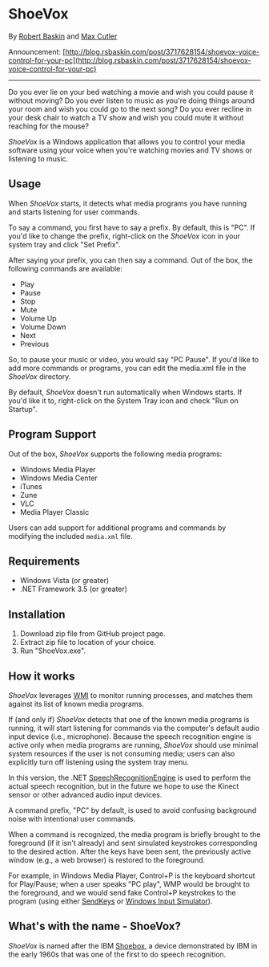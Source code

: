 ShoeVox
===============

By [Robert Baskin](http://www.rsbaskin.com) and [Max Cutler](http://maxcutler.com)

Announcement: [http://blog.rsbaskin.com/post/3717628154/shoevox-voice-control-for-your-pc](http://blog.rsbaskin.com/post/3717628154/shoevox-voice-control-for-your-pc)

---------------

Do you ever lie on your bed watching a movie and wish you could pause it without moving? Do you ever listen to music as you're
doing things around your room and wish you could go to the next song? Do you ever recline in your desk chair to watch a TV show
and wish you could mute it without reaching for the mouse?

_ShoeVox_ is a Windows application that allows you to control your media software using your voice when you're watching
movies and TV shows or listening to music.

Usage
---------------

When _ShoeVox_ starts, it detects what media programs you have running and starts listening for user commands.

To say a command, you first have to say a prefix. By default, this is "PC". If you'd like to change the prefix, right-click
on the _ShoeVox_ icon in your system tray and click "Set Prefix".

After saying your prefix, you can then say a command. Out of the box, the following commands are available:

 * Play
 * Pause
 * Stop
 * Mute
 * Volume Up
 * Volume Down
 * Next
 * Previous
 
So, to pause your music or video, you would say "PC Pause". If you'd like to add more commands or programs, you can
edit the media.xml file in the _ShoeVox_ directory.

By default, _ShoeVox_ doesn't run automatically when Windows starts. If you'd like it to, right-click on the System Tray
icon and check "Run on Startup".

Program Support
---------------

Out of the box, _ShoeVox_ supports the following media programs:

* Windows Media Player
* Windows Media Center
* iTunes
* Zune
* VLC
* Media Player Classic

Users can add support for additional programs and commands by modifying the included `media.xml` file.

Requirements
---------------

* Windows Vista (or greater)
* .NET Framework 3.5 (or greater)


Installation
---------------

1. Download zip file from GitHub project page.
2. Extract zip file to location of your choice.
3. Run "ShoeVox.exe".

How it works
---------------

_ShoeVox_ leverages [WMI](http://msdn.microsoft.com/en-us/library/aa394582.aspx) to monitor running processes,
and matches them against its list of known media programs. 

If (and only if) _ShoeVox_ detects that one of the known media programs is running, it will start listening
for commands via the computer's default audio input device (i.e., microphone). Because the speech recognition engine
is active only when media programs are running, _ShoeVox_ should use minimal system resources if the user is
not consuming media; users can also explicitly turn off listening using the system tray menu.

In this version, the .NET 
[SpeechRecognitionEngine](http://msdn.microsoft.com/en-us/library/system.speech.recognition.speechrecognitionengine.aspx)
is used to perform the actual speech recognition, but in the future we hope to use the Kinect sensor or other
advanced audio input devices.

A command prefix, "PC" by default, is used to avoid confusing background noise with intentional user commands.

When a command is recognized, the media program is briefly brought to the foreground (if it isn't already) and sent 
simulated keystrokes corresponding to the desired action.  After the keys have been sent, the previously active window 
(e.g., a web browser) is restored to the foreground.

For example, in Windows Media Player, Control+P is the keyboard shortcut for Play/Pause; when a user speaks "PC play", 
WMP would be brought to the foreground, and we would send fake Control+P keystrokes to the program (using either
[SendKeys](http://msdn.microsoft.com/en-us/library/system.windows.forms.sendkeys.aspx) or 
[Windows Input Simulator](http://inputsimulator.codeplex.com/)).


What's with the name - ShoeVox?
---------------
_ShoeVox_ is named after the IBM [Shoebox](http://www-03.ibm.com/ibm/history/exhibits/specialprod1/specialprod1_7.html), a device
demonstrated by IBM in the early 1960s that was one of the first to do speech recognition.